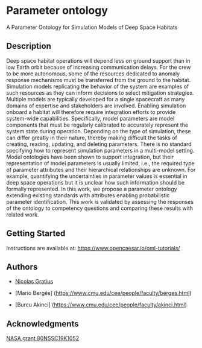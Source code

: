 # Parameter ontology

A Parameter Ontology for Simulation Models of Deep Space Habitats

## Description

Deep space habitat operations will depend less on ground support than in low Earth orbit because of increasing communication delays. For the crew to be more autonomous, some of the resources dedicated to anomaly response mechanisms must be transferred from the ground to the habitat. Simulation models replicating the behavior of the system are examples of such resources as they can inform decisions to select mitigation strategies. Multiple models are typically developed for a single spacecraft as many domains of expertise and stakeholders are involved. Enabling simulation onboard a habitat will therefore require integration efforts to provide system-wide capabilities. Specifically, model parameters are model components that must be regularly calibrated to accurately represent the system state during operation. Depending on the type of simulation, these can differ greatly in their nature, thereby making difficult the tasks of creating, reading, updating, and deleting parameters. There is no standard specifying how to represent simulation parameters in a multi-model setting. Model ontologies have been shown to support integration, but their representation of model parameters is usually limited, i.e., the required type of parameter attributes and their hierarchical relationships are unknown. For example, quantifying the uncertainties in parameter values is essential in deep space operations but it is unclear how such information should be formally represented. In this work, we propose a parameter ontology extending existing standards with attributes enabling probabilistic parameter identification. This work is validated by assessing the responses of the ontology to competency questions and comparing these results with related work.

## Getting Started

Instructions are available at: https://www.opencaesar.io/oml-tutorials/

## Authors

* [Nicolas Gratius](https://www.linkedin.com/in/nicolas-gratius-3360b0110/)

* [Mario Bergés] (https://www.cmu.edu/cee/people/faculty/berges.html)

* [Burcu Akinci] (https://www.cmu.edu/cee/people/faculty/akinci.html)

## Acknowledgments

[NASA grant 80NSSC19K1052](https://govtribe.com/award/federal-grant-award/grant-for-research-80nssc19k1052)